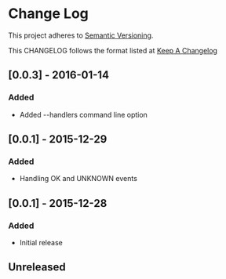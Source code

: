 # Change Log
This project adheres to [Semantic Versioning](http://semver.org/).

This CHANGELOG follows the format listed at [Keep A Changelog](http://keepachangelog.com/)

## [0.0.3] - 2016-01-14
### Added
- Added --handlers command line option

## [0.0.1] - 2015-12-29
### Added
- Handling OK and UNKNOWN events

## [0.0.1] - 2015-12-28
### Added
- Initial release

## Unreleased

